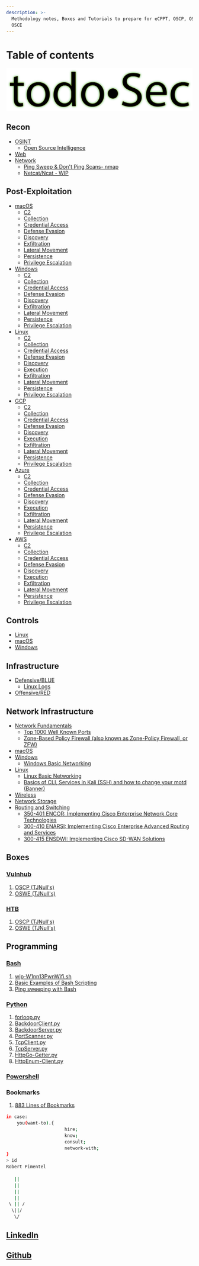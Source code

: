 ```yaml
---
description: >-
  Methodology notes, Boxes and Tutorials to prepare for eCPPT, OSCP, OSWE and
  OSCE
---
```


# Table of contents

![](.gitbook/assets/image%20%287%29.png)

## Recon

* [OSINT](recon/osint/)
  * [Open Source Intelligence](recon/osint/open-source-intelligence.md)
* [Web](recon/web/)
* [Network](recon/network/)
  * [Ping Sweep & Don't Ping Scans- nmap](recon/network/ping-sweep-and-dont-ping-scans-nmap.md)
  * [Netcat/Ncat - WIP](recon/network/netcat-ncat-wip.md)

## Post-Exploitation

* [macOS](post-exploitation/macos/)
  * [C2](post-exploitation/macos/c2.md)
  * [Collection](post-exploitation/macos/collection.md)
  * [Credential Access](post-exploitation/macos/credential-access.md)
  * [Defense Evasion](post-exploitation/macos/defense-evasion.md)
  * [Discovery](post-exploitation/macos/discovery.md)
  * [Exfiltration](post-exploitation/macos/exfiltration.md)
  * [Lateral Movement](post-exploitation/macos/lateral-movement.md)
  * [Persistence](post-exploitation/macos/persistence.md)
  * [Privilege Escalation](post-exploitation/macos/privilege-escalation.md)
* [Windows](post-exploitation/windows/)
  * [C2](post-exploitation/windows/c2.md)
  * [Collection](post-exploitation/windows/collection.md)
  * [Credential Access](post-exploitation/windows/credential-access.md)
  * [Defense Evasion](post-exploitation/windows/defense-evasion.md)
  * [Discovery](post-exploitation/windows/discovery.md)
  * [Exfiltration](post-exploitation/windows/exfiltration.md)
  * [Lateral Movement](post-exploitation/windows/lateral-movement.md)
  * [Persistence](post-exploitation/windows/persistence.md)
  * [Privilege Escalation](post-exploitation/windows/privilege-escalation.md)
* [Linux](post-exploitation/linux/)
  * [C2](post-exploitation/linux/c2.md)
  * [Collection](post-exploitation/linux/collection.md)
  * [Credential Access](post-exploitation/linux/credential-access.md)
  * [Defense Evasion](post-exploitation/linux/defense-evasion.md)
  * [Discovery](post-exploitation/linux/discovery.md)
  * [Execution](post-exploitation/linux/execution.md)
  * [Exfiltration](post-exploitation/linux/exfiltration.md)
  * [Lateral Movement](post-exploitation/linux/lateral-movement.md)
  * [Persistence](post-exploitation/linux/persistence.md)
  * [Privilege Escalation](post-exploitation/linux/privilege-escalation.md)
* [GCP](post-exploitation/gcp/)
  * [C2](post-exploitation/gcp/c2.md)
  * [Collection](post-exploitation/gcp/collection.md)
  * [Credential Access](post-exploitation/gcp/credential-access.md)
  * [Defense Evasion](post-exploitation/gcp/defense-evasion.md)
  * [Discovery](post-exploitation/gcp/discovery.md)
  * [Execution](post-exploitation/gcp/execution.md)
  * [Exfiltration](post-exploitation/gcp/exfiltration.md)
  * [Lateral Movement](post-exploitation/gcp/lateral-movement.md)
  * [Persistence](post-exploitation/gcp/persistence.md)
  * [Privilege Escalation](post-exploitation/gcp/privilege-escalation.md)
* [Azure](post-exploitation/azure/)
  * [C2](post-exploitation/azure/c2.md)
  * [Collection](post-exploitation/azure/collection.md)
  * [Credential Access](post-exploitation/azure/credentialaccess.md)
  * [Defense Evasion](post-exploitation/azure/defense-evasion.md)
  * [Discovery](post-exploitation/azure/discovery.md)
  * [Execution](post-exploitation/azure/execution.md)
  * [Exfiltration](post-exploitation/azure/exfiltration.md)
  * [Lateral Movement](post-exploitation/azure/lateral-movement.md)
  * [Persistence](post-exploitation/azure/persistence.md)
  * [Privilege Escalation](post-exploitation/azure/privilege-escalation.md)
* [AWS](post-exploitation/aws/)
  * [C2](post-exploitation/aws/c2.md)
  * [Collection](post-exploitation/aws/collection.md)
  * [Credential Access](post-exploitation/aws/credential-access.md)
  * [Defense Evasion](post-exploitation/aws/defense-evasion.md)
  * [Discovery](post-exploitation/aws/discovery.md)
  * [Execution](post-exploitation/aws/execution.md)
  * [Exfiltration](post-exploitation/aws/exfiltration.md)
  * [Lateral Movement](post-exploitation/aws/lateral-movement.md)
  * [Persistence](post-exploitation/aws/persistence.md)
  * [Privilege Escalation](post-exploitation/aws/privilege-escalation.md)

## Controls

* [Linux](controls/linux/)
* [macOS](controls/macos/)
* [Windows](controls/windows/)

## Infrastructure

* [Defensive/BLUE](infrastructure/defensive-blue/)
  * [Linux Logs](infrastructure/defensive-blue/linux-logs.md)
* [Offensive/RED](infrastructure/offensive-red/)

## Network Infrastructure

* [Network Fundamentals](network-infrastructure/network-fundamentals/)
  * [Top 1000 Well Known Ports](network-infrastructure/network-fundamentals/top-1000-well-known-ports.md)
  * [Zone-Based Policy Firewall \(also known as Zone-Policy Firewall, or ZFW\)](network-infrastructure/network-fundamentals/zone-based-policy-firewall-also-known-as-zone-policy-firewall-or-zfw.md)
* [macOS](network-infrastructure/macos/)
* [Windows](network-infrastructure/windows/)
  * [Windows Basic Networking](network-infrastructure/windows/windows-basic-networking.md)
* [Linux](network-infrastructure/linux/)
  * [Linux Basic Networking](network-infrastructure/linux/linux-basic-networking.md)
  * [Basics of CLI, Services in Kali \(SSH\) and how to change your motd \(Banner\)](network-infrastructure/linux/basics-of-cli-services-in-kali-ssh.md)
* [Wireless](network-infrastructure/wireless/)
* [Network Storage](network-infrastructure/network-storage/)
* [Routing and Switching](network-infrastructure/routing-and-switching/)
  * [350-401 ENCOR: Implementing Cisco Enterprise Network Core Technologies](network-infrastructure/routing-and-switching/350-401-encor-implementing-cisco-enterprise-network-core-technologies/)
  * [300-410 ENARSI: Implementing Cisco Enterprise Advanced Routing and Services](network-infrastructure/routing-and-switching/300-410-enarsi-implementing-cisco-enterprise-advanced-routing-and-services.md)
  * [300-415 ENSDWI: Implementing Cisco SD-WAN Solutions](network-infrastructure/routing-and-switching/300-415-ensdwi-implementing-cisco-sd-wan-solutions.md)

## Boxes

### [Vulnhub](boxes/vulnhub/)

1. [OSCP \(TJNull's\)](boxes/vulnhub/oscp-tjnull/)
2. [OSWE \(TJNull's\)](boxes/vulnhub/oswe-tjnulls/)

### [HTB](boxes/htb/)

1. [OSCP \(TJNull's\)](boxes/htb/htb-oscp--tjnull/)
2. [OSWE \(TJNull's\)](boxes/htb/htb-oswe-tjnull/)

## Programming

### [Bash](code/code-bash/)

1. [wip-W1nn13PwnWifi.sh](code/code-bash/wip-w1nn13pwnwifi.sh.md)
2. [Basic Examples of Bash Scripting](code/code-bash/basic-examples-of-bash-scripting.md)
3. [Ping sweeping with Bash](code/code-bash/ping-sweeping-with-bash.md)

### [Python](code/code-python/)

1. [forloop.py](code/code-python/forloop.py.md)
2. [BackdoorClient.py](code/code-python/backdoorclient.py.md)
3. [BackdoorServer.py](code/code-python/backdoorserver.py.md)
4. [PortScanner.py](code/code-python/portscanner.py.md)
5. [TcpClient.py](code/code-python/tcpclient.py.md)
6. [TcpServer.py](code/code-python/tcpserver.py.md)
7. [HttpGo-Getter.py](code/code-python/httpgo-getter.py.md)
8. [HttpEnum-Client.py](code/code-python/httpenum-client.py.md)

### [Powershell](code/code-powershell.md)

### Bookmarks

1. [883 Lines of Bookmarks](bookmarks/883-lines-of-bookmarks.md)

```bash
in case:
    you(want-to).{
                      hire;
                      know;
                      consult;
                      network-with;
}
> id
Robert Pimentel 

   ||
   ||
   ||
   ||
 \ || /
  \||/
   \/
```

## [LinkedIn](https://linkedin.com/in/pimentelrobert1)

## [Github](https://github.com/pr0b3r7)

